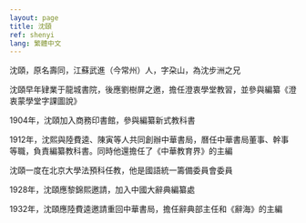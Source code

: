 ```yaml
---
layout: page
title: 沈頤
ref: shenyi
lang: 繁體中文
---
```


沈頤，原名壽同，江蘇武進（今常州）人，字朶山，為沈步洲之兄

沈頤早年肄業于龍城書院，後應劉樹屏之邀，擔任澄衷學堂教習，並參與編纂《澄衷蒙學堂字課圖說》

1904年，沈頤加入商務印書館，參與編纂新式教科書

1912年，沈熙與陸費逵、陳寅等人共同創辦中華書局，曆任中華書局董事、幹事等職，負責編纂教科書。同時他還擔任了《中華教育界》的主編

沈頤一度在北京大學法預科任教，他是國語統一籌備委員會委員

1928年，沈頤應黎錦熙邀請，加入中國大辭典編纂處

1932年，沈頤應陸費逵邀請重回中華書局，擔任辭典部主任和《辭海》的主編
